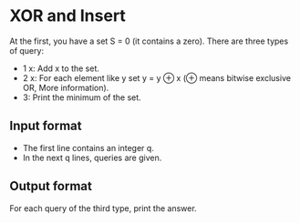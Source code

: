 # XOR and Insert

At the first, you have a set S = 0 (it contains a zero). There are three types of query:

- 1 x: Add x to the set.
- 2 x: For each element like y set y = y ⊕ x (⊕ means bitwise exclusive OR, More information).
- 3: Print the minimum of the set.

## Input format

- The first line contains an integer q.
- In the next q lines, queries are given.

## Output format

For each query of the third type, print the answer.
